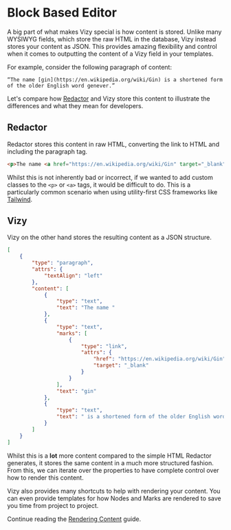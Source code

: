 # Block Based Editor
A big part of what makes Vizy special is how content is stored. Unlike many WYSIWYG fields, which store the raw HTML in the database, Vizy instead stores your content as JSON. This provides amazing flexibility and control when it comes to outputting the content of a Vizy field in your templates. 

For example, consider the following paragraph of content:

```
“The name [gin](https://en.wikipedia.org/wiki/Gin) is a shortened form of the older English word genever.”
```

Let's compare how [Redactor](https://plugins.craftcms.com/redactor) and Vizy store this content to illustrate the differences and what they mean for developers.

## Redactor
Redactor stores this content in raw HTML, converting the link to HTML and including the paragraph tag.

```html
<p>The name <a href="https://en.wikipedia.org/wiki/Gin" target="_blank" rel="noreferrer noopener">gin</a> is a shortened form of the older English word genever.</p>
```

Whilst this is not inherently bad or incorrect, if we wanted to add custom classes to the `<p>` or `<a>` tags, it would be difficult to do. This is a particularly common scenario when using utility-first CSS frameworks like [Tailwind](https://tailwindcss.com/).

## Vizy
Vizy on the other hand stores the resulting content as a JSON structure.

```json
[
    {
        "type": "paragraph",
        "attrs": {
            "textAlign": "left"
        },
        "content": [
            {
                "type": "text",
                "text": "The name "
            },
            {
                "type": "text",
                "marks": [
                    {
                        "type": "link",
                        "attrs": {
                            "href": "https://en.wikipedia.org/wiki/Gin",
                            "target": "_blank"
                        }
                    }
                ],
                "text": "gin"
            },
            {
                "type": "text",
                "text": " is a shortened form of the older English word genever."
            }
        ]
    }
]
```

Whilst this is a **lot** more content compared to the simple HTML Redactor generates, it stores the same content in a much more structured fashion. From this, we can iterate over the properties to have complete control over how to render this content.

Vizy also provides many shortcuts to help with rendering your content. You can even provide templates for how Nodes and Marks are rendered to save you time from project to project.

Continue reading the [Rendering Content](docs:template-guides/rendering-content) guide.
